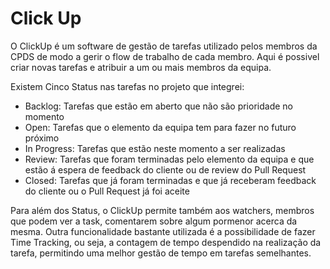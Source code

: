 # Click Up

O ClickUp é um software de gestão de tarefas utilizado pelos membros da CPDS de modo a gerir o flow de trabalho de cada membro. Aqui é possivel criar novas tarefas e atribuir  a um ou mais membros da equipa.

Existem Cinco Status nas tarefas no projeto que integrei:

* Backlog: Tarefas que estão em aberto que não são prioridade no momento
* Open: Tarefas que o elemento da equipa tem para fazer no futuro próximo
* In Progress: Tarefas que estão neste momento a ser realizadas
* Review: Tarefas que foram terminadas pelo elemento da equipa e que estão á espera de feedback do cliente ou de review do Pull Request
* Closed: Tarefas que já foram terminadas e que já receberam feedback do cliente ou o Pull Request já foi aceite

Para além dos Status, o ClickUp permite também aos watchers, membros que podem ver a task, comentarem sobre algum pormenor acerca da mesma. Outra funcionalidade bastante utilizada é a possibilidade de fazer Time Tracking, ou seja,  a contagem de tempo despendido na realização da tarefa, permitindo uma melhor gestão de tempo em tarefas semelhantes.

